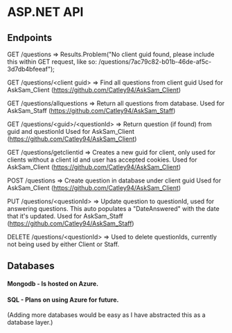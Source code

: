 # ASP.NET API

## Endpoints
GET /questions => Results.Problem("No client guid found, please include this within GET request, like so: /questions/7ac79c82-b01b-46de-af5c-3d7db4bfeeaf");

GET /questions/\<client guid\> => Find all questions from client guid
Used for AskSam_Client (https://github.com/Catley94/AskSam_Client)

GET /questions/allquestions => Return all questions from database.
Used for AskSam_Staff (https://github.com/Catley94/AskSam_Staff)

GET /questions/\<guid\>/\<questionId\> => Return question (if found) from guid and questionId
Used for AskSam_Client (https://github.com/Catley94/AskSam_Client)

GET /questions/getclientid => Creates a new guid for client, only used for clients without a client id and user has accepted cookies.
Used for AskSam_Client (https://github.com/Catley94/AskSam_Client)

POST /questions => Create question in database under client guid
Used for AskSam_Client (https://github.com/Catley94/AskSam_Client)

PUT /questions/\<questionId\> => Update question to questionId, used for answering questions. This auto populates a "DateAnswered" with the date that it's updated.
Used for AskSam_Staff (https://github.com/Catley94/AskSam_Staff)

DELETE /questions/\<questionId\> => Used to delete questionIds, currently not being used by either Client or Staff.

## Databases
#### Mongodb - Is hosted on Azure.
#### SQL - Plans on using Azure for future.
(Adding more databases would be easy as I have abstracted this as a database layer.)

